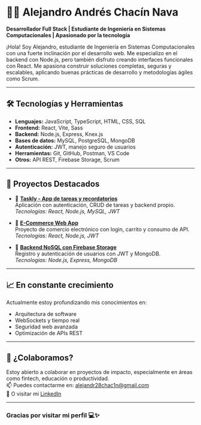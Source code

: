 # 👨‍💻 Alejandro Andrés Chacín Nava

**Desarrollador Full Stack | Estudiante de Ingeniería en Sistemas Computacionales | Apasionado por la tecnología**

¡Hola! Soy Alejandro, estudiante de Ingeniería en Sistemas Computacionales con una fuerte inclinación por el desarrollo web. Me especializo en el backend con Node.js, pero también disfruto creando interfaces funcionales con React. Me apasiona construir soluciones completas, seguras y escalables, aplicando buenas prácticas de desarrollo y metodologías ágiles como Scrum.

---

## 🛠️ Tecnologías y Herramientas

- **Lenguajes:** JavaScript, TypeScript, HTML, CSS, SQL
- **Frontend:** React, Vite, Sass
- **Backend:** Node.js, Express, Knex.js
- **Bases de datos:** MySQL, PostgreSQL, MongoDB
- **Autenticación:** JWT, manejo seguro de usuarios
- **Herramientas:** Git, GitHub, Postman, VS Code
- **Otros:** API REST, Firebase Storage, Scrum

---

## 🚀 Proyectos Destacados

- 🔗 **[Taskly - App de tareas y recordatorios](https://github.com/alejandr28chac1n/reminder-project)**  
  Aplicación con autenticación, CRUD de tareas y backend propio.  
  _Tecnologías: React, Node.js, MySQL, JWT_

- 🛒 **[E-Commerce Web App](https://github.com/alejandr28chac1n/E-Commerce)**  
  Proyecto de comercio electrónico con login, carrito y consumo de API.  
  _Tecnologías: React, Node.js, JWT_

- 🔐 **[Backend NoSQL con Firebase Storage](https://github.com/alejandr28chac1n/Backend-NoSQL)**  
  Registro y autenticación de usuarios con JWT y MongoDB.  
  _Tecnologías: Node.js, Express, MongoDB_

---

## 📈 En constante crecimiento

Actualmente estoy profundizando mis conocimientos en:

- Arquitectura de software
- WebSockets y tiempo real
- Seguridad web avanzada
- Optimización de APIs REST

---

## 🤝 ¿Colaboramos?

Estoy abierto a colaborar en proyectos de impacto, especialmente en áreas como fintech, educación o productividad.  
📫 Puedes contactarme en: alejandr28chac1n@gmail.com  
🔗 O visitar mi [LinkedIn](https://www.linkedin.com/in/alejandrochacin)

---

### Gracias por visitar mi perfil 💻✨
